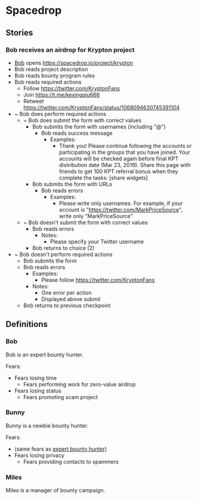 # Spacedrop

## Stories

### Bob receives an airdrop for Krypton project
    
- [Bob](#bob) opens https://spacedrop.io/project/krypton
- Bob reads project description
- Bob reads bounty program rules
- Bob reads required actions
  - Follow https://twitter.com/KryptonFans
  - Join https://t.me/kexingqiu666
  - Retweet https://twitter.com/KryptonFans/status/1068094630745391104
- ~ Bob does perform required actions
  - ~ Bob does submit the form with correct values
    - Bob submits the form with usernames (including "@")
      - Bob reads success message
        - Examples: 
          - Thank you! Please continue following the accounts or participating in the groups that you have joined. Your accounts will be checked again before final KPT distribution date (Mar 23, 2019). Share this page with friends to get 100 KPT referral bonus when they complete the tasks: [share widgets]
    - Bob submits the form with URLs
      - Bob reads errors
        - Examples: 
          - Please write only usernames. For example, if your account is "https://twitter.com/MarkPriceSource", write only "MarkPriceSource"
  - ~ Bob doesn't submit the form with correct values
    - Bob reads errors
      - Notes:
        - Please specify your Twitter username
    - Bob returns to choice (2)
- ~ Bob doesn't perform required actions
  - Bob submits the form
  - Bob reads errors
    - Examples: 
      - Please follow https://twitter.com/KryptonFans
    - Notes:
      - One error per action
      - Displayed above submit
  - Bob returns to previous checkpoint

## Definitions

### Bob

Bob is an expert bounty hunter.

Fears:
  - Fears losing time
    - Fears performing work for zero-value airdrop
  - Fears losing status
    - Fears promoting scam project

### Bunny

Bunny is a newbie bounty hunter.

Fears:
  - (same fears as [expert bounty hunter](#bob))
  - Fears losing privacy
    - Fears providing contacts to spammers

### Miles 

Miles is a manager of bounty campaign.
